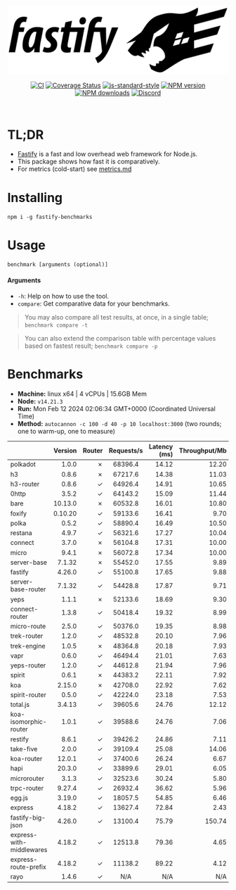 <div align="center">
  <img src="https://github.com/fastify/graphics/raw/HEAD/fastify-landscape-outlined.svg" width="650" height="auto"/>
</div>

<div align="center">

[![CI](https://github.com/fastify/fastify/workflows/ci/badge.svg)](https://github.com/fastify/fastify/actions/workflows/ci.yml)
[![Coverage Status](https://coveralls.io/repos/github/fastify/fastify/badge.svg?branch=master)](https://coveralls.io/github/fastify/fastify?branch=master)
[![js-standard-style](https://img.shields.io/badge/code%20style-standard-brightgreen.svg?style=flat)](http://standardjs.com/)
[![NPM version](https://img.shields.io/npm/v/fastify.svg?style=flat)](https://www.npmjs.com/package/fastify)
[![NPM downloads](https://img.shields.io/npm/dm/fastify.svg?style=flat)](https://www.npmjs.com/package/fastify) [![Discord](https://img.shields.io/discord/725613461949906985)](https://discord.gg/fastify)

</div>
<br />

# TL;DR

* [Fastify](https://github.com/fastify/fastify) is a fast and low overhead web framework for Node.js.
* This package shows how fast it is comparatively.
* For metrics (cold-start) see [metrics.md](./METRICS.md)

# Installing

```
npm i -g fastify-benchmarks
```

# Usage

```
benchmark [arguments (optional)]
```

#### Arguments

* `-h`: Help on how to use the tool.
* `compare`: Get comparative data for your benchmarks.

> You may also compare all test results, at once, in a single table; `benchmark compare -t`

> You can also extend the comparison table with percentage values based on fastest result; `benchmark compare -p`
# Benchmarks

* __Machine:__ linux x64 | 4 vCPUs | 15.6GB Mem
* __Node:__ `v14.21.3`
* __Run:__ Mon Feb 12 2024 02:06:34 GMT+0000 (Coordinated Universal Time)
* __Method:__ `autocannon -c 100 -d 40 -p 10 localhost:3000` (two rounds; one to warm-up, one to measure)

|                          | Version | Router | Requests/s | Latency (ms) | Throughput/Mb |
| :--                      | --:     | --:    | :-:        | --:          | --:           |
| polkadot                 | 1.0.0   | ✗      | 68396.4    | 14.12        | 12.20         |
| h3                       | 0.8.6   | ✗      | 67217.6    | 14.38        | 11.03         |
| h3-router                | 0.8.6   | ✓      | 64926.4    | 14.91        | 10.65         |
| 0http                    | 3.5.2   | ✓      | 64143.2    | 15.09        | 11.44         |
| bare                     | 10.13.0 | ✗      | 60532.8    | 16.01        | 10.80         |
| foxify                   | 0.10.20 | ✓      | 59133.6    | 16.41        | 9.70          |
| polka                    | 0.5.2   | ✓      | 58890.4    | 16.49        | 10.50         |
| restana                  | 4.9.7   | ✓      | 56321.6    | 17.27        | 10.04         |
| connect                  | 3.7.0   | ✗      | 56104.8    | 17.31        | 10.00         |
| micro                    | 9.4.1   | ✗      | 56072.8    | 17.34        | 10.00         |
| server-base              | 7.1.32  | ✗      | 55452.0    | 17.55        | 9.89          |
| fastify                  | 4.26.0  | ✓      | 55100.8    | 17.65        | 9.88          |
| server-base-router       | 7.1.32  | ✓      | 54428.8    | 17.87        | 9.71          |
| yeps                     | 1.1.1   | ✗      | 52133.6    | 18.69        | 9.30          |
| connect-router           | 1.3.8   | ✓      | 50418.4    | 19.32        | 8.99          |
| micro-route              | 2.5.0   | ✓      | 50376.0    | 19.35        | 8.98          |
| trek-router              | 1.2.0   | ✓      | 48532.8    | 20.10        | 7.96          |
| trek-engine              | 1.0.5   | ✗      | 48364.8    | 20.18        | 7.93          |
| vapr                     | 0.6.0   | ✓      | 46494.4    | 21.01        | 7.63          |
| yeps-router              | 1.2.0   | ✓      | 44612.8    | 21.94        | 7.96          |
| spirit                   | 0.6.1   | ✗      | 44383.2    | 22.11        | 7.92          |
| koa                      | 2.15.0  | ✗      | 42708.0    | 22.92        | 7.62          |
| spirit-router            | 0.5.0   | ✓      | 42224.0    | 23.18        | 7.53          |
| total.js                 | 3.4.13  | ✓      | 39605.6    | 24.76        | 12.12         |
| koa-isomorphic-router    | 1.0.1   | ✓      | 39588.6    | 24.76        | 7.06          |
| restify                  | 8.6.1   | ✓      | 39426.2    | 24.86        | 7.11          |
| take-five                | 2.0.0   | ✓      | 39109.4    | 25.08        | 14.06         |
| koa-router               | 12.0.1  | ✓      | 37400.6    | 26.24        | 6.67          |
| hapi                     | 20.3.0  | ✓      | 33899.6    | 29.01        | 6.05          |
| microrouter              | 3.1.3   | ✓      | 32523.6    | 30.24        | 5.80          |
| trpc-router              | 9.27.4  | ✓      | 26932.4    | 36.62        | 5.96          |
| egg.js                   | 3.19.0  | ✓      | 18057.5    | 54.85        | 6.46          |
| express                  | 4.18.2  | ✓      | 13627.4    | 72.84        | 2.43          |
| fastify-big-json         | 4.26.0  | ✓      | 13100.4    | 75.79        | 150.74        |
| express-with-middlewares | 4.18.2  | ✓      | 12513.8    | 79.36        | 4.65          |
| express-route-prefix     | 4.18.2  | ✓      | 11138.2    | 89.22        | 4.12          |
| rayo                     | 1.4.6   | ✓      | N/A        | N/A          | N/A           |
